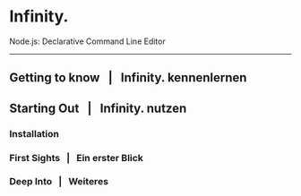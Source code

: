 Infinity.
========

Node.js: Declarative Command Line Editor
________


## Getting to know      &nbsp;&nbsp;|&nbsp;&nbsp;    Infinity. kennenlernen

## Starting Out         &nbsp;&nbsp;|&nbsp;&nbsp;    Infinity. nutzen

### Installation

### First Sights        &nbsp;&nbsp;|&nbsp;&nbsp;    Ein erster Blick

### Deep Into           &nbsp;&nbsp;|&nbsp;&nbsp;    Weiteres
